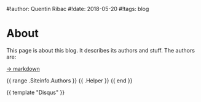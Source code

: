 #!author: Quentin Ribac
#!date: 2018-05-20
#!tags: blog

# About
This page is about this blog. It describes its authors and stuff. The authors are:

[&rarr; markdown](/en/markdown.html)

{{ range .Siteinfo.Authors }}
	{{ .Helper }}
{{ end }}

{{ template "Disqus" }}
